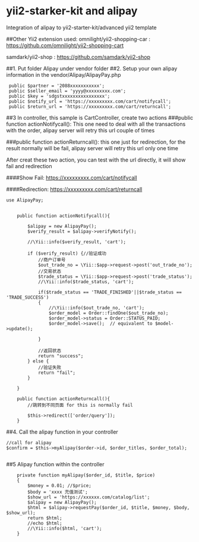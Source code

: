 # yii2-starker-kit and alipay

Integration of alipay to yii2-starter-kit/advanced yii2 template

##Other Yii2 extension used:
omnilight/yii2-shopping-car : https://github.com/omnilight/yii2-shopping-cart

samdark/yii2-shop : https://github.com/samdark/yii2-shop



##1. Put folder Alipay under vendor folder
##2. Setup your own alipay information in the vendor/Alipay/AlipayPay.php
```
 public $partner = '2088xxxxxxxxxxx';
 public $seller_email = 'yyyy@xxxxxxxxx.com';
 public $key = 'sdgstxxxxxxxxxxxxxxxx';
 public $notify_url = 'https://xxxxxxxxx.com/cart/notifycall';
 public $return_url = 'https://xxxxxxxxx.com/cart/returncall';
```

##3 In controller, this sample is CartController, create two actions 
###public function actionNotifycall(): 
This one need to deal with all the transactions with the order, alipay server will retry this url couple of times

###public function actionReturncall(): 
this one just for redirection, for the result normally will be fail, alipay server will retry this url only one time

After creat these two action, you can test with the url directly, it will show fail and redirection

####Show Fail: https://xxxxxxxxx.com/cart/notifycall

####Redirection: https://xxxxxxxxx.com/cart/returncall


```
use AlipayPay;

	
	public function actionNotifycall(){
		
		$alipay = new AlipayPay();
		$verify_result = $alipay->verifyNotify();
				
		//\Yii::info($verify_result, 'cart');
		
        if ($verify_result) {//验证成功
            //商户订单号
            $out_trade_no = \Yii::$app->request->post('out_trade_no');
            //交易状态
            $trade_status = \Yii::$app->request->post('trade_status');
			//\Yii::info($trade_status, 'cart');

            if($trade_status == 'TRADE_FINISHED'||$trade_status == 'TRADE_SUCCESS') 
            {
                //\Yii::info($out_trade_no, 'cart');
				$order_model = Order::findOne($out_trade_no);
				$order_model->status = Order::STATUS_PAID;
				$order_model->save();  // equivalent to $model->update();
				
            }
            
            //返回状态
            return "success";
        } else {
            //验证失败
            return "fail";
        }
		
	}
		
	public function actionReturncall(){
		//跳转到不同页面 for this is normally fail

		$this->redirect(['order/query']);
	}
```

##4. Call the alipay function in your controller

```
//call for alipay
$confirm = $this->myAlipay($order->id, $order_titles, $order_total);
			
```
##5 Alipay function within the controller

```
	private function myAlipay($order_id, $title, $price)
	{
		$money = 0.01; //$price;
		$body = 'xxxx 充值测试';
		$show_url = 'https://xxxxxx.com/catalog/list';
		$alipay = new AlipayPay();
		$html = $alipay->requestPay($order_id, $title, $money, $body, $show_url);
		return $html;
		//echo $html;
		//\Yii::info($html, 'cart');
	}

```


